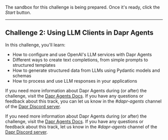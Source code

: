 The sandbox for this challenge is being prepared. Once it's ready, click the *Start* button.

---

## Challenge 2: Using LLM Clients in Dapr Agents

In this challenge, you'll learn:

- How to configure and use OpenAI's LLM services with Dapr Agents
- Different ways to create text completions, from simple prompts to structured templates
- How to generate structured data from LLMs using Pydantic models and schemas
- How to process and use LLM responses in your applications

If you need more information about Dapr Agents during (or after) the challenge, visit the [Dapr Agents Docs](https://diagrid.ws/dapr-agents-docs/). If you have any questions or feedback about this track, you can let us know in the *#dapr-agents* channel of the [Dapr Discord server](https://bit.ly/dapr-discord).

If you need more information about Dapr Agents during (or after) the challenge, visit the [Dapr Agents Docs](https://diagrid.ws/dapr-agents-docs). If you have any questions or feedback about this track, let us know in the *#dapr-agents* channel of the [Dapr Discord server](https://bit.ly/dapr-discord).